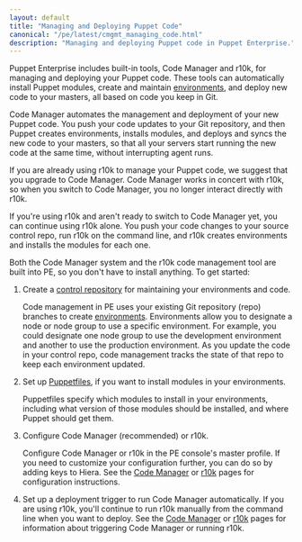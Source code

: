 ```yaml
---
layout: default
title: "Managing and Deploying Puppet Code"
canonical: "/pe/latest/cmgmt_managing_code.html"
description: "Managing and deploying Puppet code in Puppet Enterprise."
---
```


[repo]: ./cmgmt_control_repo.html
[puppetfile]: ./cmgmt_puppetfile.html
[code_mgr]: ./code_mgr.html
[r10k]: ./r10k.html
[code_mgr_config]: ./code_mgr_config.html
[code_mgr_custom]: ./code_mgr_custom.html
[code_mgr_webhook]: ./code_mgr_webhook.html
[scripts]: ./code_mgr_scripts.html
[r10k_config]: ./r10k_config.html
[r10k_custom]: ./r10k_custom.html
[r10k_run]: ./r10k_run.html
[r10k_ref]: ./r10k_ref.html
[upgrade]: ./code_mgr_upgrade.html
[filesync]: ./cmgmt_filesync.html

[control_repo]: https://github.com/puppetlabs/control-repo
[direnv]: /puppet/latest/reference/environments.html

Puppet Enterprise includes built-in tools, Code Manager and r10k, for managing and deploying your Puppet code. These tools can automatically install Puppet modules, create and maintain [environments][direnv], and deploy new code to your masters, all based on code you keep in Git.

Code Manager automates the management and deployment of your new Puppet code. You push your code updates to your Git repository, and then Puppet creates environments, installs modules, and deploys and syncs the new code to your masters, so that all your servers start running the new code at the same time, without interrupting agent runs. 

If you are already using r10k to manage your Puppet code, we suggest that you upgrade to Code Manager. Code Manager works in concert with r10k, so when you switch to Code Manager, you no longer interact directly with r10k.

If you're using r10k and aren't ready to switch to Code Manager yet, you can continue using r10k alone. You push your code changes to your source control repo, run r10k on the command line, and r10k creates environments and installs the modules for each one.

Both the Code Manager system and the r10k code management tool are built into PE, so you don't have to install anything. To get started:

1. Create a [control repository][control_repo] for maintaining your environments and code.
  
    Code management in PE uses your existing Git repository (repo) branches to create [environments][direnv]. Environments allow you to designate a node or node group to use a specific environment. For example, you could designate one node group to use the development environment and another to use the production environment. As you update the code in your control repo, code management tracks the state of that repo to keep each environment updated.
  
2. Set up [Puppetfiles][puppetfile], if you want to install modules in your environments.

    Puppetfiles specify which modules to install in your environments, including what version of those modules should be installed, and where Puppet should get them.

3. Configure Code Manager (recommended) or r10k.
  
    Configure Code Manager or r10k in the PE console's master profile. If you need to customize your configuration further, you can do so by adding keys to Hiera. See the [Code Manager][code_mgr] or [r10k][r10k] pages for configuration instructions.

4. Set up a deployment trigger to run Code Manager automatically. If you are using r10k, you'll continue to run r10k manually from the command line when you want to deploy. See the [Code Manager][code_mgr] or [r10k][r10k] pages for information about triggering Code Manager or running r10k.
